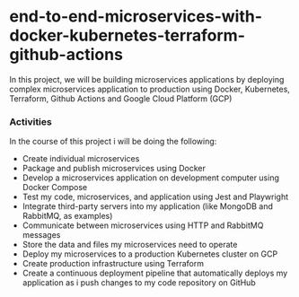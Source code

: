 # end-to-end-microservices-with-docker-kubernetes-terraform-github-actions
In this project, we will be building microservices applications by deploying complex microservices application to production using Docker, Kubernetes, Terraform, Github Actions and Google Cloud Platform (GCP)

### Activities
In the course of this project i will be doing the following:

* Create individual microservices
* Package and publish microservices using Docker
* Develop a microservices application on  development computer using Docker Compose
* Test my code, microservices, and application using Jest and Playwright
* Integrate third-party servers into my application (like MongoDB and RabbitMQ, as examples)
* Communicate between microservices using HTTP and RabbitMQ messages
* Store the data and files my microservices need to operate
* Deploy my microservices to a production Kubernetes cluster on GCP
* Create production infrastructure using Terraform
* Create a continuous deployment pipeline that automatically deploys my application as i push changes to my code repository on GitHub
